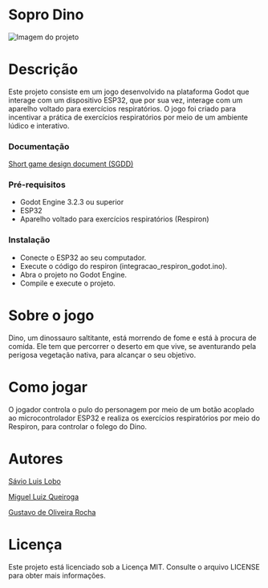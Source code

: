 # Sopro Dino

![ Imagem do projeto](https://github.com/savioluis/Sopro-Dino/blob/main/Documentos/soprodinoimg.png)


# Descrição

Este projeto consiste em um jogo desenvolvido na plataforma Godot que interage com um dispositivo ESP32, que por sua vez, interage com um aparelho voltado para exercícios respiratórios. O jogo foi criado para incentivar a prática de exercícios respiratórios por meio de um ambiente lúdico e interativo.

### Documentação

[Short game design document (SGDD)](https://github.com/savioluis/Sopro-Dino/blob/main/Documentos/SGDD.pdf)

### Pré-requisitos

- Godot Engine 3.2.3 ou superior
- ESP32
- Aparelho voltado para exercícios respiratórios (Respiron)

### Instalação

- Conecte o ESP32 ao seu computador.
- Execute o código do respiron (integracao_respiron_godot.ino).
- Abra o projeto no Godot Engine.
- Compile e execute o projeto.

# Sobre o jogo

Dino, um dinossauro saltitante, está morrendo de fome e está à procura de 
comida. Ele tem que percorrer o deserto em que vive, se aventurando pela perigosa 
vegetação nativa, para alcançar o seu objetivo. 


# Como jogar

O jogador controla o pulo do personagem por meio de um botão acoplado ao microcontrolador ESP32 e realiza os exercícios respiratórios por meio do Respiron, para controlar o folego do Dino.

# Autores

[Sávio Luis Lobo](https://github.com/savioluis)

[Miguel Luiz Queiroga](https://github.com/miguelloq)

[Gustavo de Oliveira Rocha](https://github.com/gustavodolv)

# Licença

Este projeto está licenciado sob a Licença MIT. Consulte o arquivo LICENSE para obter mais informações.
